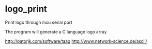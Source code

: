 # logo_print
Print logo through mcu serial port

The program will generate a C language logo array

http://patorjk.com/software/taag
http://www.network-science.de/ascii/
